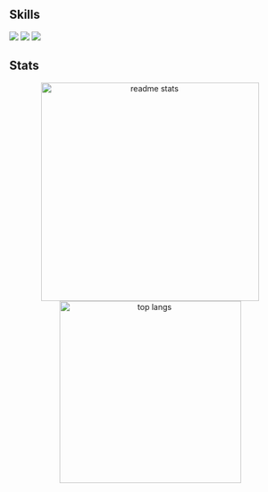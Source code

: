 <!-- <img align="right" src="https://visitor-badge.laobi.icu/badge?page_id=Elian1723.Elian1723" alt="Visitor badge"/> -->
<!-- 
<h1 align="left">Hey 👋 What's up?</h1>

<p align="left">My name is ... and I'm a ..., from ....</p>

<h2 align="left">About me</h2>

<p align="left">✨ Creating bugs since ...<br>📚 I'm currently learning ...<br>🎯 Goals: ...<br>🎲 Fun fact: ...</p>
-->
<h2 align="left">Skills</h2>

<div align="left">
  <img src="https://go-skill-icons.vercel.app/api/icons?i=dotnet,html,css,js,bootstrap" />
  <img src="https://go-skill-icons.vercel.app/api/icons?i=mysql,sqlserver" />
  <img src="https://go-skill-icons.vercel.app/api/icons?i=git,github,visualstudio,vscode" />
</div>

<h2>Stats</h2>
<div align="center">
  <div align=center">
    <img width=390 src="https://github-readme-stats-salesp07.vercel.app/api?username=Elian1723&count_private=true&show_icons=true&theme=react&rank_icon=github&hide_border=true" alt="readme stats" />
    <img width=325 src="https://github-readme-stats-salesp07.vercel.app/api/top-langs/?username=Elian1723&hide=HTML&langs_count=8&layout=compact&theme=react&hide_border=true&size_weight=0.5&count_weight=0.5&exclude_repo=github-readme-stats" alt="top langs" />
  </div>
</div>
